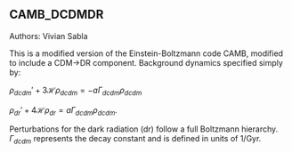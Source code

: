 CAMB_DCDMDR
-----------

Authors: Vivian Sabla

This is a modified version of the Einstein-Boltzmann code CAMB, modified to include a CDM->DR component.
Background dynamics specified simply by:

$\rho_{dcdm}'+3\mathcal{H}\rho_{dcdm} =-a\Gamma_{dcdm}  \rho_{dcdm}$

$\rho_{dr}'+4\mathcal{H}\rho_{dr} =a\Gamma_{dcdm}  \rho_{dcdm}$. 

Perturbations for the dark radiation (dr) follow a full Boltzmann hierarchy. 
$\Gamma_{dcdm}$ represents the decay constant and is defined in units of 1/Gyr.
